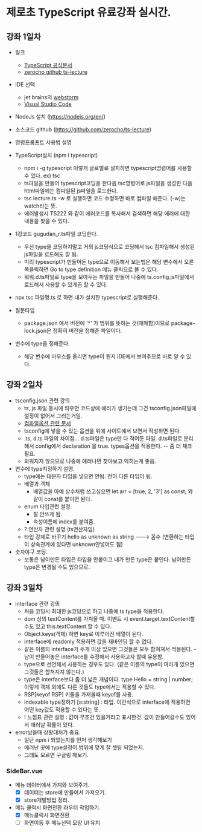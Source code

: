 # 제로초 TypeScript 유료강좌 실시간.
## 강좌 1일차
* 링크
  - [TypeScript 공식문서](https://www.typescriptlang.org/)
  - [zerocho github ts-lecture](https://github.com/ZeroCho/ts-lecture)

* IDE 선택
  - jet brains의 [webstorm](https://www.jetbrains.com/ko-kr/webstorm/)
  - [Visual Studio Code](https://code.visualstudio.com/)
* NodeJs 설치 (https://nodejs.org/en/)
* 소스코드 github (https://github.com/zerocho/ts-lecture)
* 명령프롬프트 사용법 설명
* TypeScript설치 (npm i typescript)
  - npm i -g typescript 이렇게 글로벌로 설치하면 typescript명령어를 사용할 수 있다. ex) tsc
  - ts파일을 만들어 typescript코딩을 한다음 tsc명령어로 js파일을 생성한 다음 html파일에는 컴파일된 js파일을 로드한다.
  - tsc lecture.ts -w 로 실행하면 코드 수정하면 바로 컴파일 해준다. (-w)는 watch라는 뜻.
  - 에러발생시 TS222 와 같이 에러코드를 복사해서 검색하면 해당 에러에 대한 내용을 찾을 수 있다.
* 1강코드 gugudan_r.ts파일 코딩한다.
  - 우선 type을 코딩하지말고 거의 js코딩식으로 코딩해서 tsc 컴파일해서 생성된 js파일을 로드해도 잘 됨.
  - 미리 typescript가 만들어둔 type으로 이동해서 보는법은 해당 변수에서 오른쪽클릭하면 Go to type definition 메뉴 클릭으로 볼 수 있다.
  - 뭐뭐.d.ts파일로 type을 모아두는 파일을 만들어 나중에 ts.config.js파일에서 로드해서 사용할 수 있게끔 할 수 있다.
* npx tsc 파일명.ts 로 하면 내가 설치한 typescript로 실행해준다.
* 질문타임
  - package.json 에서 버전에 '^' 가 범위를 뜻하는 것(애매함)이므로 package-lock.json은 정확히 버전을 정해준 파일이다.
* 변수에 type을 정해준다.
  - 해당 변수에 마우스를 올리면 type이 뭔지 IDE에서 보여주므로 바로 알 수 있다.

## 강좌 2일차
* tsconfig.json 관련 강의
  - ts, js 파일 동시에 띄우면 코드상에 에러가 생기는데 그건 tsconfig.json파일에 설정이 없어서 그러는거임.
  - [컴파일옵션 관련 문서](https://www.typescriptlang.org/docs/handbook/compiler-options.html)
  - tsconfig에 넣을 수 있는 옵션을 위에 사이트에서 보면서 작성하면 된다.
  - .ts, d.ts 파일의 차이점... d.ts파일은 type만 다 적어둔 파일. d.ts파일로 분리해서 config에서 declaration 을 true. types옵션을 적용한다. -- 좀 더 체크 필요.
  - 외워지지 않으므로 나중에 에러나면 찾아보고 익히는게 좋음.
* 변수에 type지정하기 설명.
  - type에는 대문자 타입을 넣으면 안됨. 전혀 다른 타입이 됨.
  - 배열과 객체
    - 배열값을 아예 상수처럼 쓰고싶으면 let arr = [true, 2, '3'] as const; 와 같이 const를 붙이면 된다.
  - enum 타입관련 설명.
    - 잘 안쓰게 됨.
    - 속성이름에 index를 붙여줌.
  - ?.연산자 관련 설명 (ts연산자임)
  - 타입 강제로 바꾸기   hello as unknown as string  ---> 꼼수 (변환하는 타입이 상속관계에 있다면 unknown안넣어도 됨)
* 숫자야구 코딩.
  - 보통은 남이만든 타입은 타입을 안붙이고 내가 만든 type은 붙인다. 남이만든 type은 변경될 수도 있으므로.

## 강좌 3일차
* interface 관련 강의
  - 처음 코딩시 최대한 js코딩으로 하고 나중에 ts type을 적용한다.
  - dom 상의 textContent를 가져올 때. 이벤트 시 event.target.textContent할 수도 있고 this.textContent 할 수 있다.
  - Object.keys(객체) 하면 key로 이루어진 배열이 된다.
  - interface에 readonly 적용하면 값을 재바인딩 할 수 없다.
  - 같은 이름의 interface가 두개 이상 있으면 그것들은 모두 합쳐져서 적용된다. - 남이 만들어놓은 interface를 수정해서 사용하고자 할때 유용함.
  - type으로 선언해서 사용하는 경우도 있다. (같은 이름의 type이 여러개 있으면 그것들은 합쳐지지 않는다.)
  - type은 interface보다 좀 더 넓은 개념이다. type Hello = string | number; 이렇게 객체 외에도 다른 것들도 type에서는 적용할 수 있다.
  - RSP[keyof RSP] 키들을 가져올때 keyof를 사용.
  - indexable type정하기 [a:string] : 타입. 이런식으로 interface에 적용하면 어떤 key값도 적용할 수 있다는 뜻.
  - ! 느낌표 관련 설명 : 값이 무조건 있을거라고 표시한것. 값이 안들어갈수도 있어서 애러날 확률이 있다.
* error났을때 상황대처가 중요.
  - 일단 npm i 되었는지를 먼저 생각해보기
  - 에러난 곳에 type설정이 범위에 맞게 잘 셋팅 되었는지.
  - 그래도 모르면 구글링 해보기.


### SideBar.vue
* 메뉴 데이터에서 가져와 보여주기.
  - [X] 데이터는 store에 만들어서 가져오기.
  - [X] store개발방법 정리.
* 메뉴 클릭시 화면전환 라우터 작업하기.
  - [X] 메뉴클릭시 화면전환
  - [ ] 화면이동 후 메뉴선택 모양 UI 유지
